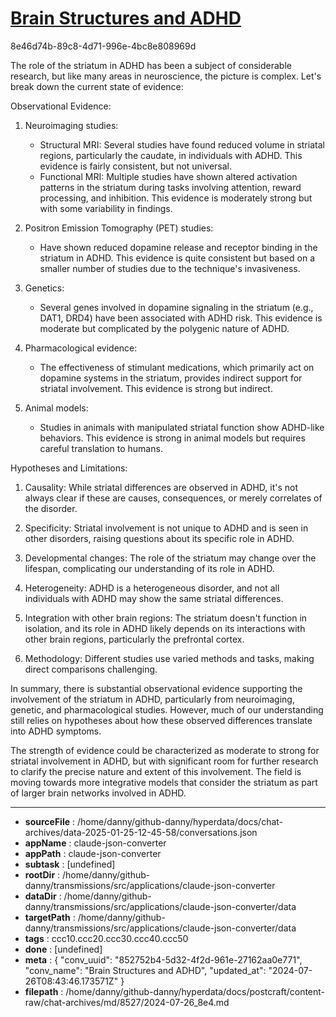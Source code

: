 # [Brain Structures and ADHD](https://claude.ai/chat/852752b4-5d32-4f2d-961e-27162aa0e771)

8e46d74b-89c8-4d71-996e-4bc8e808969d

 The role of the striatum in ADHD has been a subject of considerable research, but like many areas in neuroscience, the picture is complex. Let's break down the current state of evidence:

Observational Evidence:

1. Neuroimaging studies:
   - Structural MRI: Several studies have found reduced volume in striatal regions, particularly the caudate, in individuals with ADHD. This evidence is fairly consistent, but not universal.
   - Functional MRI: Multiple studies have shown altered activation patterns in the striatum during tasks involving attention, reward processing, and inhibition. This evidence is moderately strong but with some variability in findings.

2. Positron Emission Tomography (PET) studies:
   - Have shown reduced dopamine release and receptor binding in the striatum in ADHD. This evidence is quite consistent but based on a smaller number of studies due to the technique's invasiveness.

3. Genetics:
   - Several genes involved in dopamine signaling in the striatum (e.g., DAT1, DRD4) have been associated with ADHD risk. This evidence is moderate but complicated by the polygenic nature of ADHD.

4. Pharmacological evidence:
   - The effectiveness of stimulant medications, which primarily act on dopamine systems in the striatum, provides indirect support for striatal involvement. This evidence is strong but indirect.

5. Animal models:
   - Studies in animals with manipulated striatal function show ADHD-like behaviors. This evidence is strong in animal models but requires careful translation to humans.

Hypotheses and Limitations:

1. Causality: While striatal differences are observed in ADHD, it's not always clear if these are causes, consequences, or merely correlates of the disorder.

2. Specificity: Striatal involvement is not unique to ADHD and is seen in other disorders, raising questions about its specific role in ADHD.

3. Developmental changes: The role of the striatum may change over the lifespan, complicating our understanding of its role in ADHD.

4. Heterogeneity: ADHD is a heterogeneous disorder, and not all individuals with ADHD may show the same striatal differences.

5. Integration with other brain regions: The striatum doesn't function in isolation, and its role in ADHD likely depends on its interactions with other brain regions, particularly the prefrontal cortex.

6. Methodology: Different studies use varied methods and tasks, making direct comparisons challenging.

In summary, there is substantial observational evidence supporting the involvement of the striatum in ADHD, particularly from neuroimaging, genetic, and pharmacological studies. However, much of our understanding still relies on hypotheses about how these observed differences translate into ADHD symptoms.

The strength of evidence could be characterized as moderate to strong for striatal involvement in ADHD, but with significant room for further research to clarify the precise nature and extent of this involvement. The field is moving towards more integrative models that consider the striatum as part of larger brain networks involved in ADHD.

---

* **sourceFile** : /home/danny/github-danny/hyperdata/docs/chat-archives/data-2025-01-25-12-45-58/conversations.json
* **appName** : claude-json-converter
* **appPath** : claude-json-converter
* **subtask** : [undefined]
* **rootDir** : /home/danny/github-danny/transmissions/src/applications/claude-json-converter
* **dataDir** : /home/danny/github-danny/transmissions/src/applications/claude-json-converter/data
* **targetPath** : /home/danny/github-danny/transmissions/src/applications/claude-json-converter/data
* **tags** : ccc10.ccc20.ccc30.ccc40.ccc50
* **done** : [undefined]
* **meta** : {
  "conv_uuid": "852752b4-5d32-4f2d-961e-27162aa0e771",
  "conv_name": "Brain Structures and ADHD",
  "updated_at": "2024-07-26T08:43:46.173571Z"
}
* **filepath** : /home/danny/github-danny/hyperdata/docs/postcraft/content-raw/chat-archives/md/8527/2024-07-26_8e4.md